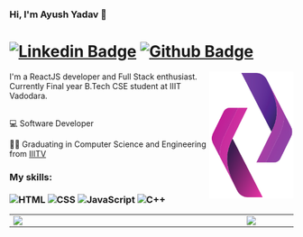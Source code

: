 ### Hi, I'm Ayush Yadav 👋 
# [![Linkedin Badge](https://img.shields.io/badge/-LinkedIn-0077B5?style=flat&logo=Linkedin&logoColor=white&link=https://www.linkedin.com/in/ayush-yadav-523380178/)](https://www.linkedin.com/in/ayush-yadav-523380178/) [![Github Badge](https://img.shields.io/badge/-Github-242A2D?style=flat&logo=Github&logoColor=white&link=https://github.com/ayushy11/)](https://github.com/ayushy11/)

<img src="./icon.png" min-width="150px" max-width="150px" width="150px" align="right" alt="Logo">

<p align="left"> 
I'm a ReactJS developer and Full Stack enthusiast. Currently Final year B.Tech CSE student at IIIT Vadodara.<br> <br>

💻 Software Developer <br>
<!-- 📚 Studying <br> -->
👨‍💻 Graduating in Computer Science and Engineering from [IIITV](http://iiitvadodara.ac.in/.br/)<br>
<!-- 🐱‍💻 I'm <br> -->
</p>

### My skills: <br/> <br/> ![HTML](https://img.shields.io/badge/-HTML-ff0d00?style=flat&logoColor=white&logo=html5) ![CSS](https://img.shields.io/badge/-CSS-196eff?style=flat&logoColor=white&logo=css3) ![JavaScript](https://img.shields.io/badge/-JavaScript-ffdd19?style=flat&logoColor=white&logo=javascript) ![C++](https://img.shields.io/badge/-C++-ffdd19?style=flat&logoColor=white&logo=c++)


<center>
  <table>
    <tr>
        <td><img width="400px" align="left" src="https://github-readme-stats.vercel.app/api/top-langs/?username=ayushy11&layout=compact&count_private=true&langs_count=8" /></td>
        <td><img width="495px" align="left" src="https://github-readme-stats.vercel.app/api?username=ayushy11&show_icons=true&count_private=true" /></td>
    </tr>   
  </table>
</center>

<!--
**ayushy11/ayushy11** is a ✨ _special_ ✨ repository because its `README.md` (this file) appears on your GitHub profile.

